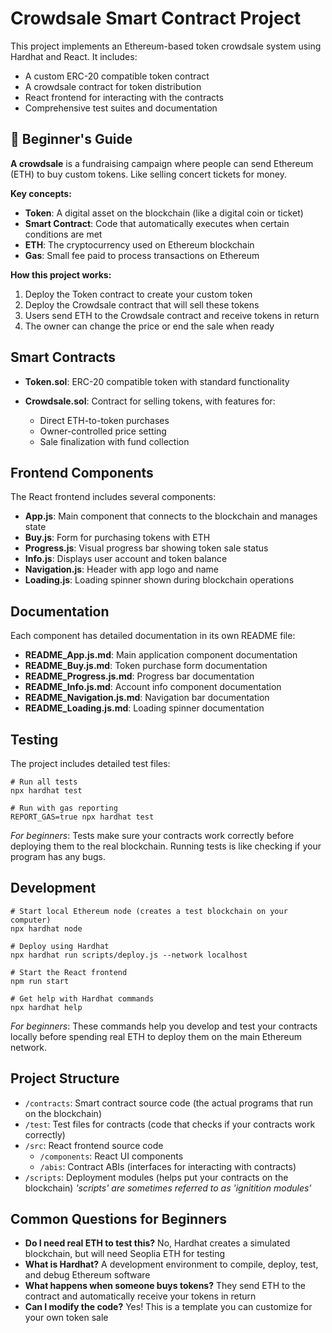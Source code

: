# Crowdsale Smart Contract Project

This project implements an Ethereum-based token crowdsale system using Hardhat and React. It includes:

- A custom ERC-20 compatible token contract
- A crowdsale contract for token distribution
- React frontend for interacting with the contracts
- Comprehensive test suites and documentation

## 🔰 Beginner's Guide

**A crowdsale** is a fundraising campaign where people can send Ethereum (ETH) to buy custom tokens. Like selling concert tickets for money.

**Key concepts:**
- **Token**: A digital asset on the blockchain (like a digital coin or ticket)
- **Smart Contract**: Code that automatically executes when certain conditions are met
- **ETH**: The cryptocurrency used on Ethereum blockchain
- **Gas**: Small fee paid to process transactions on Ethereum

**How this project works:**
1. Deploy the Token contract to create your custom token
2. Deploy the Crowdsale contract that will sell these tokens
3. Users send ETH to the Crowdsale contract and receive tokens in return
4. The owner can change the price or end the sale when ready

## Smart Contracts

- **Token.sol**: ERC-20 compatible token with standard functionality

- **Crowdsale.sol**: Contract for selling tokens, with features for:
  - Direct ETH-to-token purchases
  - Owner-controlled price setting
  - Sale finalization with fund collection

## Frontend Components

The React frontend includes several components:

- **App.js**: Main component that connects to the blockchain and manages state
- **Buy.js**: Form for purchasing tokens with ETH
- **Progress.js**: Visual progress bar showing token sale status
- **Info.js**: Displays user account and token balance
- **Navigation.js**: Header with app logo and name
- **Loading.js**: Loading spinner shown during blockchain operations

## Documentation

Each component has detailed documentation in its own README file:

- **README_App.js.md**: Main application component documentation
- **README_Buy.js.md**: Token purchase form documentation
- **README_Progress.js.md**: Progress bar documentation
- **README_Info.js.md**: Account info component documentation
- **README_Navigation.js.md**: Navigation bar documentation
- **README_Loading.js.md**: Loading spinner documentation

## Testing

The project includes detailed test files:

```shell
# Run all tests
npx hardhat test

# Run with gas reporting
REPORT_GAS=true npx hardhat test
```

*For beginners*: Tests make sure your contracts work correctly before deploying them to the real blockchain. Running tests is like checking if your program has any bugs.

## Development

```shell
# Start local Ethereum node (creates a test blockchain on your computer)
npx hardhat node

# Deploy using Hardhat
npx hardhat run scripts/deploy.js --network localhost

# Start the React frontend
npm run start

# Get help with Hardhat commands
npx hardhat help
```

*For beginners*: These commands help you develop and test your contracts locally before spending real ETH to deploy them on the main Ethereum network.

## Project Structure

- `/contracts`: Smart contract source code (the actual programs that run on the blockchain)
- `/test`: Test files for contracts (code that checks if your contracts work correctly)
- `/src`: React frontend source code
  - `/components`: React UI components
  - `/abis`: Contract ABIs (interfaces for interacting with contracts)
- `/scripts`: Deployment modules (helps put your contracts on the blockchain)
<em>'scripts' are sometimes referred to as 'ignitition modules'</em>

## Common Questions for Beginners

- **Do I need real ETH to test this?** No, Hardhat creates a simulated blockchain, but will need Seoplia ETH for testing
- **What is Hardhat?** A development environment to compile, deploy, test, and debug Ethereum software
- **What happens when someone buys tokens?** They send ETH to the contract and automatically receive your tokens in return
- **Can I modify the code?** Yes! This is a template you can customize for your own token sale